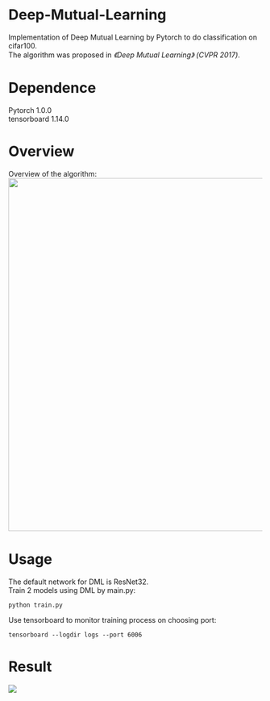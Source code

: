 # Deep-Mutual-Learning
Implementation of Deep Mutual Learning by Pytorch to do classification on cifar100.  
The algorithm was proposed in *《Deep Mutual Learning》 (CVPR 2017)*.
# Dependence
Pytorch 1.0.0  
tensorboard 1.14.0
# Overview
Overview of the algorithm:  
<img src="https://raw.githubusercontent.com/chxy95/Deep-Mutual-Learning/master/images/Overview.png" width="700"/>
# Usage
The default network for DML is ResNet32.  
Train 2 models using DML by main.py:  
```
python train.py
```
Use tensorboard to monitor training process on choosing port:
```
tensorboard --logdir logs --port 6006
```
# Result
<img src="https://raw.githubusercontent.com/chxy95/Deep-Mutual-Learning/master/images/Result.png">
